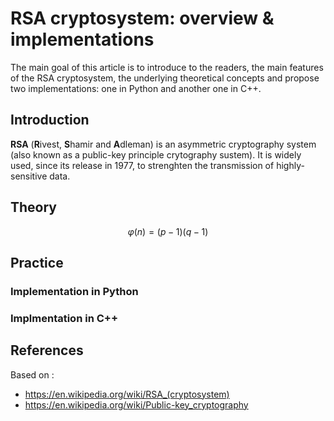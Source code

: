 # RSA cryptosystem: overview &amp; implementations

The main goal of this article is to introduce to the readers, the main features of the RSA cryptosystem, the underlying theoretical concepts and propose two implementations: one in Python and another one in C++.

## Introduction

**RSA** (**R**ivest, **S**hamir and **A**dleman) is an asymmetric cryptography system (also known as a public-key principle crytography sustem).
It is widely used, since its release in 1977, to strenghten the transmission of highly-sensitive data.


## Theory

$$\varphi(n) = (p - 1)(q - 1)$$

## Practice

### Implementation in Python


### Implmentation in C++



## References

Based on :

- https://en.wikipedia.org/wiki/RSA_(cryptosystem)
- https://en.wikipedia.org/wiki/Public-key_cryptography
